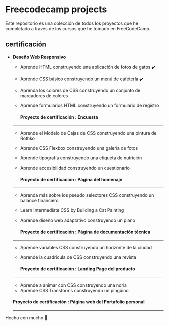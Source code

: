 # Freecodecamp projects

Este repositorio es una colección de todos los proyectos que he completado a través de los cursos que he tomado en FreeCodeCamp.

## certificación

- **Deseño Web Responsivo**

    - Aprende HTML construyendo una aplicación de fotos de gatos ✔️
    - Aprende CSS básico construyendo un menú de cafetería ✔️
    - Aprenda los colores de CSS construyendo un conjunto de marcadores de colores
    - Aprende formularios HTML construyendo un formulario de registro
 
       #### Proyecto de certificación : **Encuesta**
    ----------------------------------------------------------

    - Aprende el Modelo de Cajas de CSS construyendo una pintura de Rothko
    - Aprende CSS Flexbox construyendo una galería de fotos
    - Aprende tipografía construyendo una etiqueta de nutrición
    - Aprende accesibilidad construyendo un cuestionario
 
      #### Proyecto de certificación : **Página del homenaje**
    ----------------------------------------------------------

    - Aprenda más sobre los pseudo selectores CSS construyendo un balance financiero
    - Learn Intermediate CSS by Building a Cat Painting
    - Aprende diseño web adaptativo construyendo un piano
   
      #### Proyecto de certificación : **Página de documentación técnica**
    ----------------------------------------------------------

    - Aprende variables CSS construyendo un horizonte de la ciudad
    - Aprende la cuadrícula de CSS construyendo una revista
 
      #### Proyecto de certificación : **Landing Page del producto**
    ----------------------------------------------------------

    - Aprende a animar con CSS construyendo una noria
    - Aprende CSS Transforms construyéndo un pingüino

     #### Proyecto de certificación : **Página web del Portafolio personal**
    ----------------------------------------------------------

Hecho con mucho 🍵.
